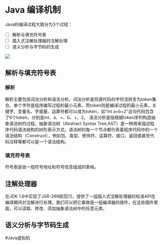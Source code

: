 # Java 编译机制
Java的编译过程大致分为3个过程：
- [ ] 解析与填充符号表
- [ ] 插入式注解处理器的注解处理
- [ ] 语义分析与字节码的生成

![](Java%20%E7%BC%96%E8%AF%91%E6%9C%BA%E5%88%B6/C839515B-A75E-4208-8A83-667081529CD0.png)

## 解析与填充符号表
### 解析
解析主要包括词法分析和语法分析。词法分析是将源代码的字符流转变为token集合。单个字符是程序编写过程的最小元素，而token则是编译过程的最小元素，关键字、变量名、字面量、运算符都可以成为token，如“int a=b+2”这句代码包含了6个token，分别是int、a、=、b、+、2。
语法分析是指根据token序列构造抽象语法树的过程。抽象语法树（Abstract Syntax Tree,AST）是一种用来描述程序代码语法结构的树形表示方式，语法树的每一个节点都代表着程序代码中的一个语法结构（Construct），例如包、类型、修饰符、运算符、接口、返回值甚至代码注释等都可以是一个语法结构。

### 填充符号表
符号表是由一组符号地址和符号信息组成的表格。

## 注解处理器
在JDK 1.6中实现了JSR-269规范[1]，提供了一组插入式注解处理器的标准API在编译期间对注解进行处理，我们可以把它看做是一组编译器的插件，在这些插件里面，可以读取、修改、添加抽象语法树中的任意元素。

## 语义分析与字节码生成



#Java虚拟机